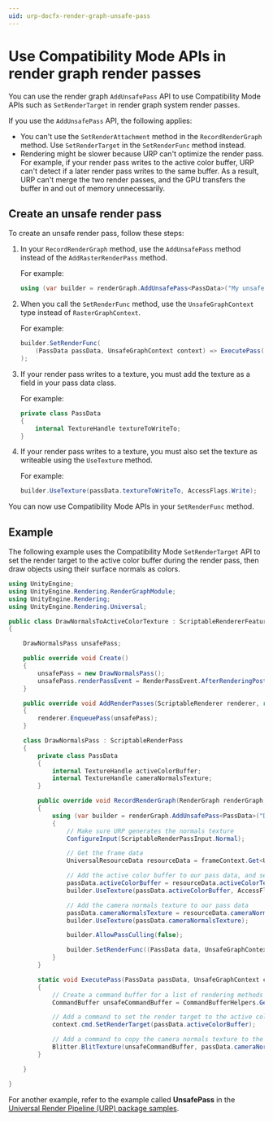 ```yaml
---
uid: urp-docfx-render-graph-unsafe-pass
---
```

# Use Compatibility Mode APIs in render graph render passes

You can use the render graph `AddUnsafePass` API to use Compatibility Mode APIs such as `SetRenderTarget` in render graph system render passes.

If you use the `AddUnsafePass` API, the following applies:

- You can't use the `SetRenderAttachment` method in the `RecordRenderGraph` method. Use `SetRenderTarget` in the `SetRenderFunc` method instead.
- Rendering might be slower because URP can't optimize the render pass. For example, if your render pass writes to the active color buffer, URP can't detect if a later render pass writes to the same buffer. As a result, URP can't merge the two render passes, and the GPU transfers the buffer in and out of memory unnecessarily.

## Create an unsafe render pass

To create an unsafe render pass, follow these steps:

1. In your `RecordRenderGraph` method, use the `AddUnsafePass` method instead of the `AddRasterRenderPass` method.

    For example:

    ```csharp
    using (var builder = renderGraph.AddUnsafePass<PassData>("My unsafe render pass", out var passData))
    ```

2. When you call the `SetRenderFunc` method, use the `UnsafeGraphContext` type instead of `RasterGraphContext`.

    For example:

    ```csharp
    builder.SetRenderFunc(
        (PassData passData, UnsafeGraphContext context) => ExecutePass(passData, context)
    );
    ```

3. If your render pass writes to a texture, you must add the texture as a field in your pass data class.

    For example:

    ```csharp
    private class PassData
    {
        internal TextureHandle textureToWriteTo;
    }
    ```

4. If your render pass writes to a texture, you must also set the texture as writeable using the `UseTexture` method.

    For example:

    ```csharp
    builder.UseTexture(passData.textureToWriteTo, AccessFlags.Write);
    ```

You can now use Compatibility Mode APIs in your `SetRenderFunc` method.

## Example

The following example uses the Compatibility Mode `SetRenderTarget` API to set the render target to the active color buffer during the render pass, then draw objects using their surface normals as colors.

```csharp
using UnityEngine;
using UnityEngine.Rendering.RenderGraphModule;
using UnityEngine.Rendering;
using UnityEngine.Rendering.Universal;

public class DrawNormalsToActiveColorTexture : ScriptableRendererFeature
{

    DrawNormalsPass unsafePass;

    public override void Create()
    {
        unsafePass = new DrawNormalsPass();
        unsafePass.renderPassEvent = RenderPassEvent.AfterRenderingPostProcessing;
    }

    public override void AddRenderPasses(ScriptableRenderer renderer, ref RenderingData renderingData)
    {
        renderer.EnqueuePass(unsafePass);
    }

    class DrawNormalsPass : ScriptableRenderPass
    {
        private class PassData
        {
            internal TextureHandle activeColorBuffer;
            internal TextureHandle cameraNormalsTexture;
        }

        public override void RecordRenderGraph(RenderGraph renderGraph, ContextContainer frameContext)
        {
            using (var builder = renderGraph.AddUnsafePass<PassData>("Draw normals", out var passData))
            {
                // Make sure URP generates the normals texture
                ConfigureInput(ScriptableRenderPassInput.Normal);

                // Get the frame data
                UniversalResourceData resourceData = frameContext.Get<UniversalResourceData>();

                // Add the active color buffer to our pass data, and set it as writeable 
                passData.activeColorBuffer = resourceData.activeColorTexture;
                builder.UseTexture(passData.activeColorBuffer, AccessFlags.Write);                

                // Add the camera normals texture to our pass data 
                passData.cameraNormalsTexture = resourceData.cameraNormalsTexture;
                builder.UseTexture(passData.cameraNormalsTexture);

                builder.AllowPassCulling(false);

                builder.SetRenderFunc((PassData data, UnsafeGraphContext context) => ExecutePass(data, context));
            }
        }

        static void ExecutePass(PassData passData, UnsafeGraphContext context)
        {
            // Create a command buffer for a list of rendering methods
            CommandBuffer unsafeCommandBuffer = CommandBufferHelpers.GetNativeCommandBuffer(context.cmd);

            // Add a command to set the render target to the active color buffer so URP draws to it
            context.cmd.SetRenderTarget(passData.activeColorBuffer);

            // Add a command to copy the camera normals texture to the render target
            Blitter.BlitTexture(unsafeCommandBuffer, passData.cameraNormalsTexture, new Vector4(1, 1, 0, 0), 0, false);
        }

    }

}
```

For another example, refer to the example called **UnsafePass** in the [Universal Render Pipeline (URP) package samples](package-samples.md).

